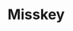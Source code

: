 ---
draft: false
title: Misskey
content:
  id: misskey
  name: Misskey
  website: https://misskey-hub.net/en/
  short_description: "Misskey is an open-source microblogging, federated social media platform that's free forever!"
---
